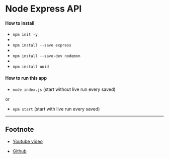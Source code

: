 # Node Express API

#### How to install

- `npm init -y`
-
- `npm install --save express`
-
- `npm install --save-dev nodemon`
-
- `npm install uuid`

#### How to run this app

- `node index.js` (start without live run every saved)

or

- `npm start` (start with live run every saved)

---

## Footnote

- [Youtube video](https://youtu.be/l8WPWK9mS5M?si=DFErJgMqFTNaGAux)

- [Github](https://github.com/adrianhajdin)
